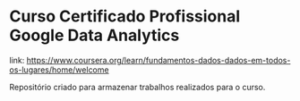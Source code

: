# Curso Certificado Profissional Google Data Analytics

link: https://www.coursera.org/learn/fundamentos-dados-dados-em-todos-os-lugares/home/welcome

Repositório criado para armazenar trabalhos realizados para o curso.
